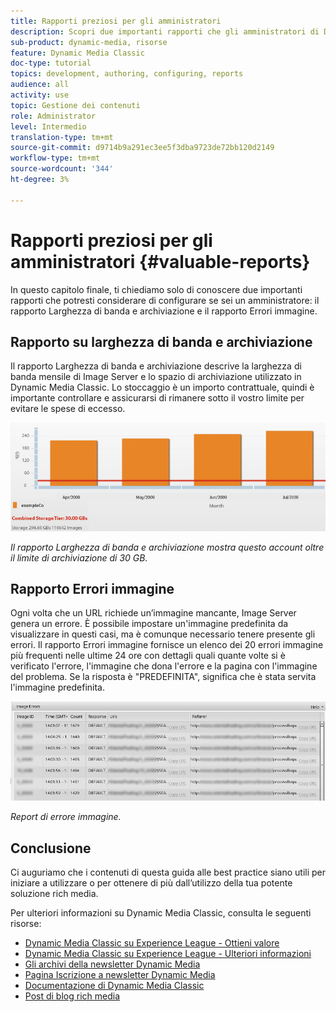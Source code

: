 ```yaml
---
title: Rapporti preziosi per gli amministratori
description: Scopri due importanti rapporti che gli amministratori di Dynamic Media Classic devono considerare per la configurazione.
sub-product: dynamic-media, risorse
feature: Dynamic Media Classic
doc-type: tutorial
topics: development, authoring, configuring, reports
audience: all
activity: use
topic: Gestione dei contenuti
role: Administrator
level: Intermedio
translation-type: tm+mt
source-git-commit: d9714b9a291ec3ee5f3dba9723de72bb120d2149
workflow-type: tm+mt
source-wordcount: '344'
ht-degree: 3%

---
```



# Rapporti preziosi per gli amministratori {#valuable-reports}

In questo capitolo finale, ti chiediamo solo di conoscere due importanti rapporti che potresti considerare di configurare se sei un amministratore: il rapporto Larghezza di banda e archiviazione e il rapporto Errori immagine.

## Rapporto su larghezza di banda e archiviazione

Il rapporto Larghezza di banda e archiviazione descrive la larghezza di banda mensile di Image Server e lo spazio di archiviazione utilizzato in Dynamic Media Classic. Lo stoccaggio è un importo contrattuale, quindi è importante controllare e assicurarsi di rimanere sotto il vostro limite per evitare le spese di eccesso.

![immagine](assets/valuable-reports/reports-1.jpg)

_Il rapporto Larghezza di banda e archiviazione mostra questo account oltre il limite di archiviazione di 30 GB._

## Rapporto Errori immagine

Ogni volta che un URL richiede un’immagine mancante, Image Server genera un errore. È possibile impostare un&#39;immagine predefinita da visualizzare in questi casi, ma è comunque necessario tenere presente gli errori. Il rapporto Errori immagine fornisce un elenco dei 20 errori immagine più frequenti nelle ultime 24 ore con dettagli quali quante volte si è verificato l&#39;errore, l&#39;immagine che dona l&#39;errore e la pagina con l&#39;immagine del problema. Se la risposta è &quot;PREDEFINITA&quot;, significa che è stata servita l&#39;immagine predefinita.

![immagine](assets/valuable-reports/reports-2.jpg)

_Report di errore immagine._

## Conclusione

Ci auguriamo che i contenuti di questa guida alle best practice siano utili per iniziare a utilizzare o per ottenere di più dall’utilizzo della tua potente soluzione rich media.

Per ulteriori informazioni su Dynamic Media Classic, consulta le seguenti risorse:

- [Dynamic Media Classic su Experience League - Ottieni valore](https://guided.adobe.com/?launch=AEM-5a#recommended/solutions/experience-manager)
- [Dynamic Media Classic su Experience League - Ulteriori informazioni](https://guided.adobe.com/?launch=AEM-6a#recommended/solutions/experience-manager)
- [Gli archivi della newsletter Dynamic Media](https://docs.adobe.com/content/help/en/dynamic-media-classic/using/dynamic-media-newsletter.html)
- [Pagina Iscrizione a newsletter Dynamic Media](https://www.adobe.com/subscription/dynamic-media-newsletter.html)
- [Documentazione di Dynamic Media Classic](https://docs.adobe.com/content/help/en/dynamic-media-classic/using/home.html)
- [Post di blog rich media](https://theblog.adobe.com/tag/dynamic-media)
